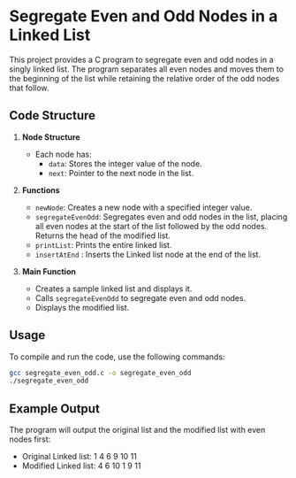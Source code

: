 # Segregate Even and Odd Nodes in a Linked List

This project provides a C program to segregate even and odd nodes in a singly linked list. The program separates all even nodes and moves them to the beginning of the list while retaining the relative order of the odd nodes that follow. 

## Code Structure

1. **Node Structure**
   - Each node has:
     - `data`: Stores the integer value of the node.
     - `next`: Pointer to the next node in the list.

2. **Functions**
   - `newNode`: Creates a new node with a specified integer value.
   - `segregateEvenOdd`: Segregates even and odd nodes in the list, placing all even nodes at the start of the list followed by the odd nodes. Returns the head of the modified list.
   - `printList`: Prints the entire linked list.
   - `insertAtEnd` : Inserts the Linked list node at the end of the list.
     
3. **Main Function**
   - Creates a sample linked list and displays it.
   - Calls `segregateEvenOdd` to segregate even and odd nodes.
   - Displays the modified list.

## Usage

To compile and run the code, use the following commands:

```bash
gcc segregate_even_odd.c -o segregate_even_odd
./segregate_even_odd

```
## Example Output

The program will output the original list and the modified list with even nodes first:

- Original Linked list:  1 4 6 9 10 11 
- Modified Linked list:  4 6 10 1 9 11 
